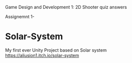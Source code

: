 Game Design and Development 1: 2D Shooter quiz answers

Assignemnt 1-
# Solar-System
My first ever Unity Project based on Solar system 
https://aliusion1.itch.io/solar-system
